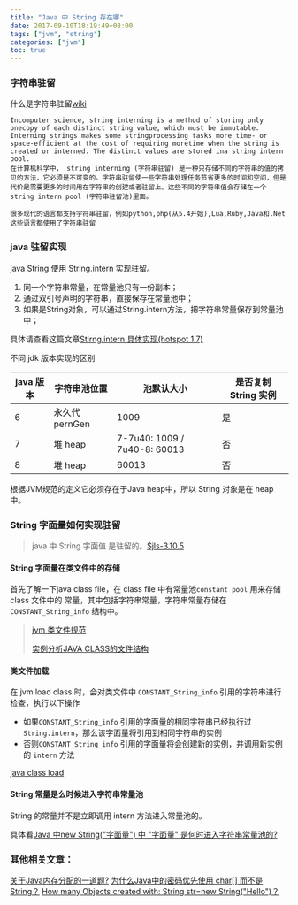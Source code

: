 ```yaml
---
title: "Java 中 String 存在哪"
date: 2017-09-10T18:19:49+08:00
tags: ["jvm", "string"]
categories: ["jvm"]
toc: true
---
```

### 字符串驻留
什么是字符串驻留[wiki](https://en.wikipedia.org/wiki/String_interning)

    Incomputer science, string interning is a method of storing only onecopy of each distinct string value, which must be immutable. Interning strings makes some stringprocessing tasks more time- or space-efficient at the cost of requiring moretime when the string is created or interned. The distinct values are stored ina string intern pool. 
    在计算机科学中， string interning (字符串驻留) 是一种只存储不同的字符串的值的拷贝的方法，它必须是不可变的。字符串驻留使一些字符串处理任务节省更多的时间和空间，但是代价是需要更多的时间用在字符串的创建或者驻留上。这些不同的字符串值会存储在一个 string intern pool (字符串驻留池)里面。
    
    很多现代的语言都支持字符串驻留，例如python,php(从5.4开始),Lua,Ruby,Java和.Net这些语言都使用了字符串驻留

### java 驻留实现
java String 使用 String.intern 实现驻留。

1. 同一个字符串常量，在常量池只有一份副本；
2. 通过双引号声明的字符串，直接保存在常量池中；
3. 如果是String对象，可以通过String.intern方法，把字符串常量保存到常量池中；

具体请查看这篇文章[Stirng.intern 具体实现(hotspot 1.7)](http://www.jianshu.com/p/c14364f72b7e)



不同 jdk 版本实现的区别

| java 版本 | 字符串池位置      | 池默认大小                        | 是否复制 String 实例 |
| ------- | ----------- | ---------------------------- | -------------- |
| 6       | 永久代 pernGen | 1009                         | 是              |
| 7       | 堆 heap      | 7-7u40: 1009 / 7u40-8: 60013 | 否              |
| 8       | 堆 heap      | 60013                        | 否              |

根据JVM规范的定义它必须存在于Java heap中，所以 String 对象是在 heap 中。

### String 字面量如何实现驻留

> java 中 String 字面值 是驻留的。[$jls-3.10.5](https://docs.oracle.com/javase/specs/jls/se8/html/jls-3.html#jls-3.10.5)

#### String 字面量在类文件中的存储

首先了解一下java class file，在 class file 中有常量池`constant pool` 用来存储 class 文件中的 常量，其中包括字符串常量，字符串常量存储在 `CONSTANT_String_info` 结构中。

> [jvm 类文件规范](http://docs.oracle.com/javase/specs/jvms/se8/html/jvms-4.html#jvms-4.4)
>
> [实例分析JAVA CLASS的文件结构](https://coolshell.cn/articles/9229.html)

#### 类文件加载

在 jvm load class 时，会对类文件中 `CONSTANT_String_info` 引用的字符串进行检查，执行以下操作

- 如果`CONSTANT_String_info` 引用的字面量的相同字符串已经执行过 `String.intern`，那么该字面量将引用到相同字符串的实例
- 否则`CONSTANT_String_info` 引用的字面量将会创建新的实例，并调用新实例的 `intern` 方法

[java class load](https://docs.oracle.com/javase/specs/jvms/se7/html/jvms-5.html#jvms-5.1)



#### String 常量是么时候进入字符串常量池

String 的常量并不是立即调用 intern 方法进入常量池的。

具体看[Java 中new String("字面量") 中 "字面量" 是何时进入字符串常量池的?](https://www.zhihu.com/question/55994121/answer/147296098)


### 其他相关文章：
[关于Java内存分配的一道题?](https://www.zhihu.com/question/38881695/answer/78650273)
[为什么Java中的密码优先使用 char[] 而不是String？](https://www.zhihu.com/question/36734157)
[How many Objects created with: String str=new String("Hello")？](http://www.ciaoshen.com/java/2016/07/29/string.html)

